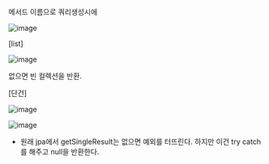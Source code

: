 메서드 이름으로 쿼리생성시에

![image](https://user-images.githubusercontent.com/108928206/194315502-b38a7e09-834f-4f29-8a50-76069801a84c.png)

[list]

![image](https://user-images.githubusercontent.com/108928206/194316435-f3786790-6c79-43b7-bd63-cb21f9a5c127.png)

없으면 빈 컬렉션을 반환.

[단건]

![image](https://user-images.githubusercontent.com/108928206/194316923-3d92292a-2daf-4b83-a094-6e74c457338f.png)

![image](https://user-images.githubusercontent.com/108928206/194316967-f5633a32-10bf-490c-92f2-6092d4535d2c.png)

- 원래 jpa에서 getSingleResult는 없으면 예외를 터뜨린다. 하지만 이건 try catch를 해주고 null을 반환한다.
